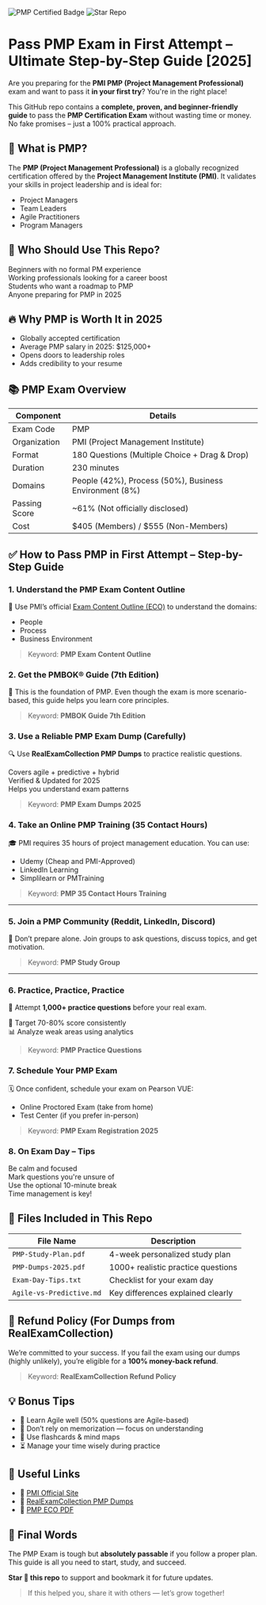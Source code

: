 ![PMP Certified Badge](https://img.shields.io/badge/PMP%20Exam-2025%20Verified%20Dumps-blueviolet?style=for-the-badge&logo=readthedocs&logoColor=white)
![Star Repo](https://img.shields.io/github/stars/examleads/Pass-PMP-Exam-2025-With-Complete-Guide?style=for-the-badge&label=⭐%20Star%20This%20Repo&color=brightgreen)

# Pass PMP Exam in First Attempt – Ultimate Step-by-Step Guide [2025]

Are you preparing for the **PMI PMP (Project Management Professional)** exam and want to pass it **in your first try**? You're in the right place!

This GitHub repo contains a **complete, proven, and beginner-friendly guide** to pass the **PMP Certification Exam** without wasting time or money. No fake promises – just a 100% practical approach.


## 📌 What is PMP?

The **PMP (Project Management Professional)** is a globally recognized certification offered by the **Project Management Institute (PMI)**. It validates your skills in project leadership and is ideal for:

- Project Managers  
- Team Leaders  
- Agile Practitioners  
- Program Managers  

## 🧠 Who Should Use This Repo?

 Beginners with no formal PM experience  
 Working professionals looking for a career boost  
 Students who want a roadmap to PMP  
 Anyone preparing for PMP in 2025

## 🔥 Why PMP is Worth It in 2025

-  Globally accepted certification
-  Average PMP salary in 2025: $125,000+
-  Opens doors to leadership roles
-  Adds credibility to your resume

## 📚 PMP Exam Overview

| Component        | Details                               |
|------------------|----------------------------------------|
| Exam Code        | PMP                                    |
| Organization     | PMI (Project Management Institute)     |
| Format           | 180 Questions (Multiple Choice + Drag & Drop) |
| Duration         | 230 minutes                            |
| Domains          | People (42%), Process (50%), Business Environment (8%) |
| Passing Score    | ~61% (Not officially disclosed)        |
| Cost             | $405 (Members) / $555 (Non-Members)    |

## ✅ How to Pass PMP in First Attempt – Step-by-Step Guide

### 1. Understand the PMP Exam Content Outline  
📌 Use PMI’s official [Exam Content Outline (ECO)](https://www.pmi.org/certifications/project-management-pmp) to understand the domains:
- People  
- Process  
- Business Environment  

> Keyword: **PMP Exam Content Outline**

### 2. Get the PMBOK® Guide (7th Edition)  
📖 This is the foundation of PMP. Even though the exam is more scenario-based, this guide helps you learn core principles.

> Keyword: **PMBOK Guide 7th Edition**

### 3. Use a Reliable PMP Exam Dump (Carefully)  
🔍 Use **RealExamCollection PMP Dumps** to practice realistic questions.

 Covers agile + predictive + hybrid  
 Verified & Updated for 2025  
 Helps you understand exam patterns

> Keyword: **PMP Exam Dumps 2025**

### 4. Take an Online PMP Training (35 Contact Hours)  
🎓 PMI requires 35 hours of project management education. You can use:
- Udemy (Cheap and PMI-Approved)
- LinkedIn Learning
- Simplilearn or PMTraining

> Keyword: **PMP 35 Contact Hours Training**

---

### 5. Join a PMP Community (Reddit, LinkedIn, Discord)  
🤝 Don’t prepare alone. Join groups to ask questions, discuss topics, and get motivation.

> Keyword: **PMP Study Group**

---

### 6. Practice, Practice, Practice  
📝 Attempt **1,000+ practice questions** before your real exam.

🎯 Target 70-80% score consistently  
📊 Analyze weak areas using analytics  

> Keyword: **PMP Practice Questions**

### 7. Schedule Your PMP Exam  
🗓️ Once confident, schedule your exam on Pearson VUE:
- Online Proctored Exam (take from home)
- Test Center (if you prefer in-person)

> Keyword: **PMP Exam Registration 2025**

### 8. On Exam Day – Tips  
 Be calm and focused  
 Mark questions you're unsure of  
 Use the optional 10-minute break  
 Time management is key!

## 📂 Files Included in This Repo

| File Name                     | Description                              |
|------------------------------|------------------------------------------|
| `PMP-Study-Plan.pdf`         | 4-week personalized study plan           |
| `PMP-Dumps-2025.pdf`         | 1000+ realistic practice questions       |
| `Exam-Day-Tips.txt`          | Checklist for your exam day              |
| `Agile-vs-Predictive.md`     | Key differences explained clearly        |


## 🔄 Refund Policy (For Dumps from RealExamCollection)

We’re committed to your success. If you fail the exam using our dumps (highly unlikely), you’re eligible for a **100% money-back refund**.

> Keyword: **RealExamCollection Refund Policy**

## 💡 Bonus Tips

- 💬 Learn Agile well (50% questions are Agile-based)
- 🛑 Don’t rely on memorization — focus on understanding
- 🧠 Use flashcards & mind maps
- ⏳ Manage your time wisely during practice

## 🔗 Useful Links

- 🔹 [PMI Official Site](https://www.pmi.org/)
- 🔹 [RealExamCollection PMP Dumps](https://www.realexamcollection.com/pmi/pmp-dumps.html)
- 🔹 [PMP ECO PDF](https://www.pmi.org/-/media/pmi/documents/public/pdf/certifications/project-management-professional-exam-content-outline.pdf)

## 🙌 Final Words

The PMP Exam is tough but **absolutely passable** if you follow a proper plan. This guide is all you need to start, study, and succeed.

**Star 🌟 this repo** to support and bookmark it for future updates.

> If this helped you, share it with others — let’s grow together!
